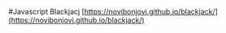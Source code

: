 #Javascript Blackjacj
[https://novibonjovi.github.io/blackjack/](https://novibonjovi.github.io/blackjack/)
